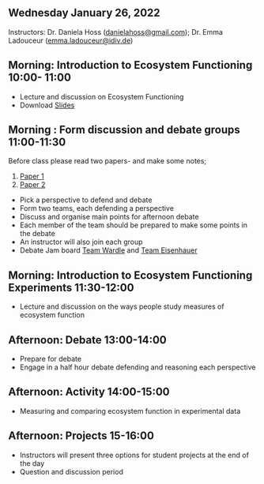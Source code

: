 
## Wednesday January 26, 2022

Instructors: Dr. Daniela Hoss (danielahoss@gmail.com); Dr. Emma Ladouceur (emma.ladouceur@idiv.de)



## Morning: Introduction to Ecosystem Functioning 10:00- 11:00
  
  - Lecture and discussion on Ecosystem Functioning 
 - Download [Slides](https://portal.idiv.de/nextcloud/index.php/s/NPYnorgbqwAAeQ4)
 
## Morning : Form discussion and debate groups 11:00-11:30
Before class please read two papers- and make some notes;
1. [Paper 1](https://doi.org/10.1111/jvs.12399)
2. [Paper 2](https://doi.org/10.1111/jvs.12435)

- Pick a perspective to defend and debate
- Form two teams, each defending a perspective
- Discuss and organise main points for afternoon debate
- Each member of the team should be prepared to make some points in the debate
- An instructor will also join each group
- Debate Jam board [Team Wardle](https://jamboard.google.com/d/1psDyw_SY2w_LIFFGaNCwkM7z7L1GY2g264fR_2Vq-O4/edit?usp=sharing) and [Team Eisenhauer](https://jamboard.google.com/d/1ih2Fc8Jd-Ql3mYYlL7ncuqYhfCxso9DygJStNwChoXY/edit?usp=sharing)

## Morning: Introduction to Ecosystem Functioning Experiments 11:30-12:00

- Lecture and discussion on the ways people study measures of ecosystem function

## Afternoon: Debate 13:00-14:00
- Prepare for debate
- Engage in a half hour debate defending and reasoning each perspective 

## Afternoon: Activity 14:00-15:00

  - Measuring and comparing ecosystem function in experimental data
  
## Afternoon: Projects 15-16:00
 - Instructors will present three options for student projects at the end of the day
- Question and discussion period
